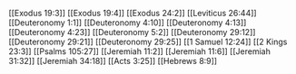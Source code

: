 [[Exodus 19:3]]
[[Exodus 19:4]]
[[Exodus 24:2]]
[[Leviticus 26:44]]
[[Deuteronomy 1:1]]
[[Deuteronomy 4:10]]
[[Deuteronomy 4:13]]
[[Deuteronomy 4:23]]
[[Deuteronomy 5:2]]
[[Deuteronomy 29:12]]
[[Deuteronomy 29:21]]
[[Deuteronomy 29:25]]
[[1 Samuel 12:24]]
[[2 Kings 23:3]]
[[Psalms 105:27]]
[[Jeremiah 11:2]]
[[Jeremiah 11:6]]
[[Jeremiah 31:32]]
[[Jeremiah 34:18]]
[[Acts 3:25]]
[[Hebrews 8:9]]
